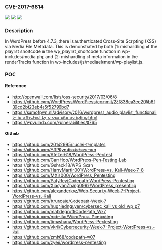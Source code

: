 ### [CVE-2017-6814](https://cve.mitre.org/cgi-bin/cvename.cgi?name=CVE-2017-6814)
![](https://img.shields.io/static/v1?label=Product&message=n%2Fa&color=blue)
![](https://img.shields.io/static/v1?label=Version&message=n%2Fa&color=blue)
![](https://img.shields.io/static/v1?label=Vulnerability&message=n%2Fa&color=brighgreen)

### Description

In WordPress before 4.7.3, there is authenticated Cross-Site Scripting (XSS) via Media File Metadata. This is demonstrated by both (1) mishandling of the playlist shortcode in the wp_playlist_shortcode function in wp-includes/media.php and (2) mishandling of meta information in the renderTracks function in wp-includes/js/mediaelement/wp-playlist.js.

### POC

#### Reference
- http://openwall.com/lists/oss-security/2017/03/06/8
- https://github.com/WordPress/WordPress/commit/28f838ca3ee205b6f39cd2bf23eb4e5f52796bd7
- https://sumofpwn.nl/advisory/2016/wordpress_audio_playlist_functionality_is_affected_by_cross_site_scripting.html
- https://wpvulndb.com/vulnerabilities/8765

#### Github
- https://github.com/20142995/nuclei-templates
- https://github.com/ARPSyndicate/cvemon
- https://github.com/Afetter618/WordPress-PenTest
- https://github.com/CamHoo/WordPress-Pen-Testing-Lab
- https://github.com/Gshack18/WPS_Scan
- https://github.com/HarryMartin001/WordPress-vs.-Kali-Week-7-8
- https://github.com/MXia000/WordPress_Pentesting
- https://github.com/PatyRey/Codepath-WordPress-Pentesting
- https://github.com/XiaoyanZhang0999/WordPress_presenting
- https://github.com/alexanderkoz/Web-Security-Week-7-Project-WordPress-vs.-Kali
- https://github.com/ftruncale/Codepath-Week-7
- https://github.com/hughiednguyen/cybersec_kali_vs_old_wp_p7
- https://github.com/mattdegroff/CodePath_Wk7
- https://github.com/notmike/WordPress-Pentesting
- https://github.com/timashana/WordPress-Pentesting
- https://github.com/vkril/Cybersecurity-Week-7-Project-WordPress-vs.-Kali
- https://github.com/zmh68/codepath-w07
- https://github.com/zyeri/wordpress-pentesting


